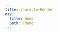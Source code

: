 ```yaml
---
title: characterRender
nav:
  title: Demo
  path: /demo
---
```


<code src="../examples/characterRender.tsx"></code>